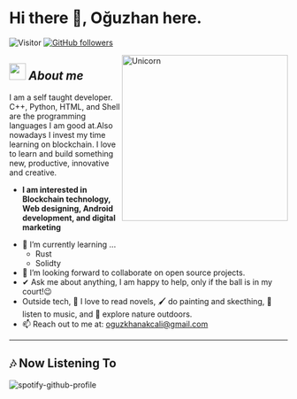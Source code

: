 # Hi there 👋, Oğuzhan here. 
![Visitor](https://visitor-badge.laobi.icu/badge?page_id=okcl.repoName) [![GitHub followers](https://img.shields.io/github/followers/okcl.svg?style=social&label=Follow)](https://github.com/okcl?tab=followers)<br/>


<img align="right" width=300px alt="Unicorn" src="https://user-images.githubusercontent.com/66825733/192322427-70b23f76-f519-4080-8bcb-1ad63825f40e.gif" />

## <img src="https://media.giphy.com/media/ObNTw8Uzwy6KQ/giphy.gif" width="30px">&nbsp;***About me***

I am a self taught developer. C++, Python, HTML, and Shell are the programming languages I am good at.Also nowadays I invest my time learning on blockchain. I love to learn and build something new, productive, innovative and creative.
* **I am interested in Blockchain technology, Web designing, Android development, and digital marketing**
- 🌱 I’m currently learning ...
  - Rust
  - Solidty
- 👯 I’m looking forward to collaborate on open source projects.
- ✔ Ask me about anything, I am happy to help, only if the ball is in my court!😉<br>
- Outside tech, 📖 I love to read novels, 🖌️ do painting and skecthing, 🎵 listen to music, and 🌴 explore nature outdoors.
- 📫 Reach out to me at: <a href="oguzkhanakcali@gmail.com">oguzkhanakcali@gmail.com</a>



---------------------------------------------------------------------------------------------------------------------

<h2>🎶 Now Listening To</h2>

![spotify-github-profile](https://spotify-github-profile.vercel.app/api/view?uid=11149482918&cover_image=true&theme=default&bar_color_cover=false)


